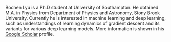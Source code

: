 Bochen Lyu is a Ph.D student at University of Southampton. He obtained M.A. in Physics from Department of Physics and Astronomy, Stony Brook University. Currently he is interested in machine learning and deep learning, such as understandings of learning dynamics of gradient descent and its variants for various deep learning models. More information is shown in his [Google Scholar](https://scholar.google.com/citations?user=83Tzm8IAAAAJ&hl=zh-CN) profile. 